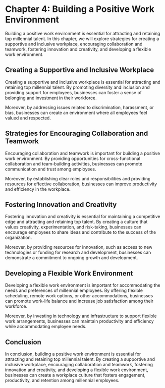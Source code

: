 Chapter 4: Building a Positive Work Environment
===============================================

Building a positive work environment is essential for attracting and retaining top millennial talent. In this chapter, we will explore strategies for creating a supportive and inclusive workplace, encouraging collaboration and teamwork, fostering innovation and creativity, and developing a flexible work environment.

Creating a Supportive and Inclusive Workplace
---------------------------------------------

Creating a supportive and inclusive workplace is essential for attracting and retaining top millennial talent. By promoting diversity and inclusion and providing support for employees, businesses can foster a sense of belonging and investment in their workforce.

Moreover, by addressing issues related to discrimination, harassment, or bias, businesses can create an environment where all employees feel valued and respected.

Strategies for Encouraging Collaboration and Teamwork
-----------------------------------------------------

Encouraging collaboration and teamwork is important for building a positive work environment. By providing opportunities for cross-functional collaboration and team-building activities, businesses can promote communication and trust among employees.

Moreover, by establishing clear roles and responsibilities and providing resources for effective collaboration, businesses can improve productivity and efficiency in the workplace.

Fostering Innovation and Creativity
-----------------------------------

Fostering innovation and creativity is essential for maintaining a competitive edge and attracting and retaining top talent. By creating a culture that values creativity, experimentation, and risk-taking, businesses can encourage employees to share ideas and contribute to the success of the organization.

Moreover, by providing resources for innovation, such as access to new technologies or funding for research and development, businesses can demonstrate a commitment to ongoing growth and development.

Developing a Flexible Work Environment
--------------------------------------

Developing a flexible work environment is important for accommodating the needs and preferences of millennial employees. By offering flexible scheduling, remote work options, or other accommodations, businesses can promote work-life balance and increase job satisfaction among their workforce.

Moreover, by investing in technology and infrastructure to support flexible work arrangements, businesses can maintain productivity and efficiency while accommodating employee needs.

Conclusion
----------

In conclusion, building a positive work environment is essential for attracting and retaining top millennial talent. By creating a supportive and inclusive workplace, encouraging collaboration and teamwork, fostering innovation and creativity, and developing a flexible work environment, businesses can create a workplace culture that fosters engagement, productivity, and retention among millennial employees.
